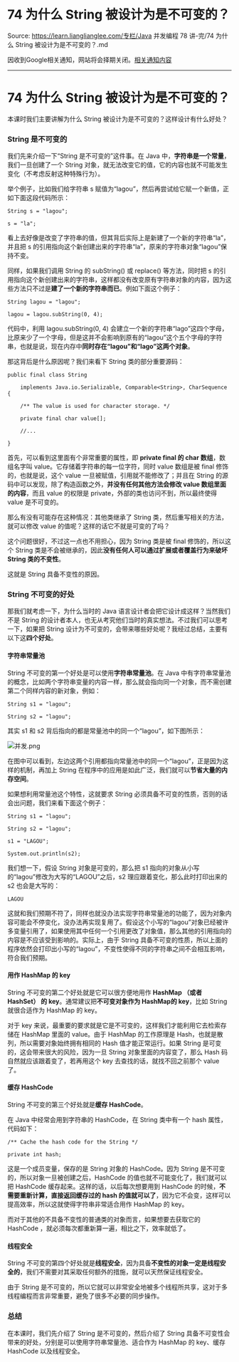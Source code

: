 # 74 为什么 String 被设计为是不可变的？ 

Source: https://learn.lianglianglee.com/专栏/Java 并发编程 78 讲-完/74 为什么 String 被设计为是不可变的？.md

因收到Google相关通知，网站将会择期关闭。[相关通知内容](https://lumendatabase.org/notices/44265620)

---

# 74 为什么 String 被设计为是不可变的？

本课时我们主要讲解为什么 String 被设计为是不可变的？这样设计有什么好处？

### String 是不可变的

我们先来介绍一下“String 是不可变的”这件事。在 Java 中，**字符串是一个常量**，我们一旦创建了一个 String 对象，就无法改变它的值，它的内容也就不可能发生变化（不考虑反射这种特殊行为）。

举个例子，比如我们给字符串 s 赋值为“lagou”，然后再尝试给它赋一个新值，正如下面这段代码所示：

```
String s = "lagou";

s = "la";

```

看上去好像是改变了字符串的值，但其背后实际上是新建了一个新的字符串“la”，并且把 s 的引用指向这个新创建出来的字符串“la”，原来的字符串对象“lagou”保持不变。

同样，如果我们调用 String 的 subString() 或 replace() 等方法，同时把 s 的引用指向这个新创建出来的字符串，这样都没有改变原有字符串对象的内容，因为这些方法只不过是**建了一个新的字符串而已**。例如下面这个例子：

```
String lagou = "lagou";

lagou = lagou.subString(0, 4);

```

代码中，利用 lagou.subString(0, 4) 会建立一个新的字符串“lago”这四个字母，比原来少了一个字母，但是这并不会影响到原有的“lagou”这个五个字母的字符串，也就是说，现在内存中**同时存在“lagou”和“lago”这两个对象**。

那这背后是什么原因呢？我们来看下 String 类的部分重要源码：

```
public final class String

    implements Java.io.Serializable, Comparable<String>, CharSequence {

    /** The value is used for character storage. */

    private final char value[];

	//...

}

```

首先，可以看到这里面有个非常重要的属性，即 **private final 的 char 数组**，数组名字叫 value。它存储着字符串的每一位字符，同时 value 数组是被 final 修饰的，也就是说，这个 value 一旦被赋值，引用就不能修改了；并且在 String 的源码中可以发现，除了构造函数之外，**并没有任何其他方法会修改 value 数组里面的内容**，而且 value 的权限是 private，外部的类也访问不到，所以最终使得 value 是不可变的。

那么有没有可能存在这种情况：其他类继承了 String 类，然后重写相关的方法，就可以修改 value 的值呢？这样的话它不就是可变的了吗？

这个问题很好，不过这一点也不用担心，因为 String 类是被 final 修饰的，所以这个 String 类是不会被继承的，因此**没有任何人可以通过扩展或者覆盖行为来破坏 String 类的不变性**。

这就是 String 具备不变性的原因。

### String 不可变的好处

那我们就考虑一下，为什么当时的 Java 语言设计者会把它设计成这样？当然我们不是 String 的设计者本人，也无从考究他们当时的真实想法。不过我们可以思考一下，如果把 String 设计为不可变的，会带来哪些好处呢？我经过总结，主要有以下这**四个好处**。

#### 字符串常量池

String 不可变的第一个好处是可以使用**字符串常量池**。在 Java 中有字符串常量池的概念，比如两个字符串变量的内容一样，那么就会指向同一个对象，而不需创建第二个同样内容的新对象，例如：

```
String s1 = "lagou";

String s2 = "lagou";

```

其实 s1 和 s2 背后指向的都是常量池中的同一个“lagou”，如下图所示：

![并发.png](assets/Ciqah16inuiAShobAAEQTGOzcvs087.png)

在图中可以看到，左边这两个引用都指向常量池中的同一个“lagou”，正是因为这样的机制，再加上 String 在程序中的应用是如此广泛，我们就可以**节省大量的内存空间**。

如果想利用常量池这个特性，这就要求 String 必须具备不可变的性质，否则的话会出问题，我们来看下面这个例子：

```
String s1 = "lagou";

String s2 = "lagou";

s1 = "LAGOU";

System.out.println(s2);

```

我们想一下，假设 String 对象是可变的，那么把 s1 指向的对象从小写的“lagou”修改为大写的“LAGOU”之后，s2 理应跟着变化，那么此时打印出来的 s2 也会是大写的：

```
LAGOU

```

这就和我们预期不符了，同样也就没办法实现字符串常量池的功能了，因为对象内容可能会不停变化，没办法再实现复用了。假设这个小写的“lagou”对象已经被许多变量引用了，如果使用其中任何一个引用更改了对象值，那么其他的引用指向的内容是不应该受到影响的。实际上，由于 String 具备不可变的性质，所以上面的程序依然会打印出小写的“lagou”，不变性使得不同的字符串之间不会相互影响，符合我们预期。

#### 用作 HashMap 的 key

String 不可变的第二个好处就是它可以很方便地用作 **HashMap （或者 HashSet） 的 key**。通常建议把**不可变对象作为 HashMap的 key**，比如 String 就很合适作为 HashMap 的 key。

对于 key 来说，最重要的要求就是它是不可变的，这样我们才能利用它去检索存储在 HashMap 里面的 value。由于 HashMap 的工作原理是 Hash，也就是散列，所以需要对象始终拥有相同的 Hash 值才能正常运行。如果 String 是可变的，这会带来很大的风险，因为一旦 String 对象里面的内容变了，那么 Hash 码自然就应该跟着变了，若再用这个 key 去查找的话，就找不回之前那个 value 了。

#### 缓存 HashCode

String 不可变的第三个好处就是**缓存 HashCode**。

在 Java 中经常会用到字符串的 HashCode，在 String 类中有一个 hash 属性，代码如下：

```
/** Cache the hash code for the String */

private int hash;

```

这是一个成员变量，保存的是 String 对象的 HashCode。因为 String 是不可变的，所以对象一旦被创建之后，HashCode 的值也就不可能变化了，我们就可以把 HashCode 缓存起来。这样的话，以后每次想要用到 HashCode 的时候，**不需要重新计算，直接返回缓存过的 hash 的值就可以了**，因为它不会变，这样可以提高效率，所以这就使得字符串非常适合用作 HashMap 的 key。

而对于其他的不具备不变性的普通类的对象而言，如果想要去获取它的 HashCode ，就必须每次都重新算一遍，相比之下，效率就低了。

#### 线程安全

String 不可变的第四个好处就是**线程安全**，因为具备**不变性的对象一定是线程安全的**，我们不需要对其采取任何额外的措施，就可以天然保证线程安全。

由于 String 是不可变的，所以它就可以非常安全地被多个线程所共享，这对于多线程编程而言非常重要，避免了很多不必要的同步操作。

### 总结

在本课时，我们先介绍了 String 是不可变的，然后介绍了 String 具备不可变性会带来的好处，分别是可以使用字符串常量池、适合作为 HashMap 的 key、缓存 HashCode 以及线程安全。